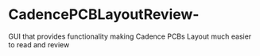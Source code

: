 # CadencePCBLayoutReview-
GUI that provides functionality making Cadence PCBs Layout much easier to read and review
